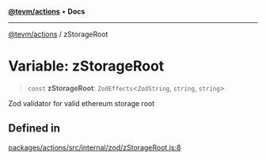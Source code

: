 [**@tevm/actions**](../README.md) • **Docs**

***

[@tevm/actions](../globals.md) / zStorageRoot

# Variable: zStorageRoot

> `const` **zStorageRoot**: `ZodEffects`\<`ZodString`, `string`, `string`\>

Zod validator for valid ethereum storage root

## Defined in

[packages/actions/src/internal/zod/zStorageRoot.js:8](https://github.com/evmts/tevm-monorepo/blob/main/packages/actions/src/internal/zod/zStorageRoot.js#L8)
